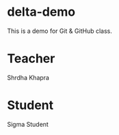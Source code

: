 # delta-demo
This is a demo for Git &amp; GitHub class.
# Teacher
Shrdha Khapra

# Student
Sigma Student
